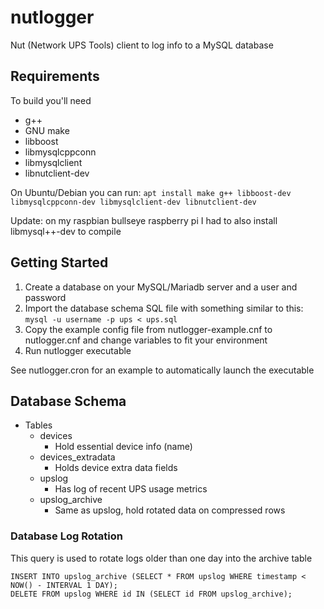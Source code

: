 # nutlogger

Nut (Network UPS Tools) client to log info to a MySQL database

## Requirements

To build you'll need

- g++
- GNU make
- libboost
- libmysqlcppconn
- libmysqlclient
- libnutclient-dev

On Ubuntu/Debian you can run: `apt install make g++ libboost-dev libmysqlcppconn-dev libmysqlclient-dev libnutclient-dev`

Update: on my raspbian bullseye raspberry pi I had to also install libmysql++-dev to compile

## Getting Started

1. Create a database on your MySQL/Mariadb server and a user and password
2. Import the database schema SQL file with something similar to this: `mysql -u username -p ups < ups.sql`
3. Copy the example config file from nutlogger-example.cnf to nutlogger.cnf and change variables to fit your environment
4. Run nutlogger executable

See nutlogger.cron for an example to automatically launch the executable

## Database Schema

- Tables
  - devices
    - Hold essential device info (name)
  - devices_extradata
    - Holds device extra data fields
  - upslog
    - Has log of recent UPS usage metrics
  - upslog_archive
    - Same as upslog, hold rotated data on compressed rows

### Database Log Rotation

This query is used to rotate logs older than one day into the archive table

```
INSERT INTO upslog_archive (SELECT * FROM upslog WHERE timestamp < NOW() - INTERVAL 1 DAY);
DELETE FROM upslog WHERE id IN (SELECT id FROM upslog_archive);
```
